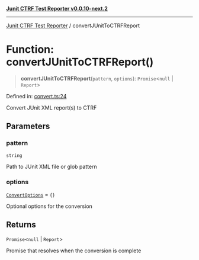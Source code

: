 [**Junit CTRF Test Reporter v0.0.10-next.2**](../README.md)

***

[Junit CTRF Test Reporter](../README.md) / convertJUnitToCTRFReport

# Function: convertJUnitToCTRFReport()

> **convertJUnitToCTRFReport**(`pattern`, `options`): `Promise`\<`null` \| `Report`\>

Defined in: [convert.ts:24](https://github.com/ctrf-io/junit-to-ctrf/blob/main/src/convert.ts#L24)

Convert JUnit XML report(s) to CTRF

## Parameters

### pattern

`string`

Path to JUnit XML file or glob pattern

### options

[`ConvertOptions`](../interfaces/ConvertOptions.md) = `{}`

Optional options for the conversion

## Returns

`Promise`\<`null` \| `Report`\>

Promise that resolves when the conversion is complete
